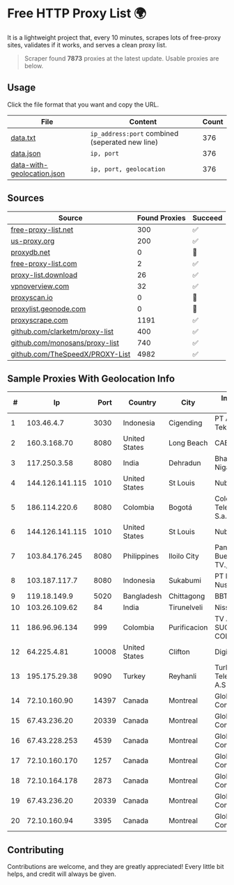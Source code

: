 
# Free HTTP Proxy List 🌍

It is a lightweight project that, every 10 minutes, scrapes lots of free-proxy sites, validates if it works, and serves a clean proxy list.


> Scraper found **7873** proxies at the latest update. Usable proxies are below.

## Usage

Click the file format that you want and copy the URL.


|File|Content|Count|
|----|-------|-----|
|[data.txt](https://raw.githubusercontent.com/themiralay/Proxy-List-World/master/data.txt)|`ip_address:port` combined (seperated new line)|376|
|[data.json](https://raw.githubusercontent.com/themiralay/Proxy-List-World/master/data.json)|`ip, port`|376|
|[data-with-geolocation.json](https://raw.githubusercontent.com/themiralay/Proxy-List-World/master/data-with-geolocation.json)|`ip, port, geolocation`|376|

## Sources

|Source|Found Proxies|Succeed|
|------|-------------|-------|
|[free-proxy-list.net](https://free-proxy-list.net)|300|✅|
|[us-proxy.org](https://www.us-proxy.org)|200|✅|
|[proxydb.net](http://proxydb.net)|0|🚫|
|[free-proxy-list.com](https://free-proxy-list.com/?page=&port=&type%5B%5D=http&type%5B%5D=https&up_time=0&search=Search)|2|✅|
|[proxy-list.download](https://www.proxy-list.download/HTTP)|26|✅|
|[vpnoverview.com](https://vpnoverview.com/privacy/anonymous-browsing/free-proxy-servers)|32|✅|
|[proxyscan.io](https://www.proxyscan.io)|0|🚫|
|[proxylist.geonode.com](https://proxylist.geonode.com/api/proxy-list?limit=300&page=1&sort_by=lastChecked&sort_type=desc&protocols=http,https)|0|🚫|
|[proxyscrape.com](https://api.proxyscrape.com/v2/?request=displayproxies&protocol=http&timeout=10000&country=all&ssl=all&anonymity=all)|1191|✅|
|[github.com/clarketm/proxy-list](https://raw.githubusercontent.com/clarketm/proxy-list/master/proxy-list-raw.txt)|400|✅|
|[github.com/monosans/proxy-list](https://raw.githubusercontent.com/monosans/proxy-list/main/proxies/http.txt)|740|✅|
|[github.com/TheSpeedX/PROXY-List](https://raw.githubusercontent.com/TheSpeedX/PROXY-List/master/http.txt)|4982|✅|


## Sample Proxies With Geolocation Info

|#|Ip|Port|Country|City|Internet Service Provider|
|-|--|----|-------|----|-------------------------|
|1|103.46.4.7|3030|Indonesia|Cigending|PT Akses Sentral Teknologi|
|2|160.3.168.70|8080|United States|Long Beach|CABLE ONE, INC.|
|3|117.250.3.58|8080|India|Dehradun|Bharat Sanchar Nigam Ltd|
|4|144.126.141.115|1010|United States|St Louis|Nubes, LLC|
|5|186.114.220.6|8080|Colombia|Bogotá|Colombia Telecomunicaciones S.a. ESP|
|6|144.126.141.115|1010|United States|St Louis|Nubes, LLC|
|7|103.84.176.245|8080|Philippines|Iloilo City|Panay Broadband / Buenavista Cable TV., Inc.|
|8|103.187.117.7|8080|Indonesia|Sukabumi|PT Proxi Jaringan Nusantara|
|9|119.18.149.9|5020|Bangladesh|Chittagong|BBTS Network|
|10|103.26.109.62|84|India|Tirunelveli|Niss Networks|
|11|186.96.96.134|999|Colombia|Purificacion|TV AZTECA SUCURSAL COLOMBIA|
|12|64.225.4.81|10008|United States|Clifton|DigitalOcean, LLC|
|13|195.175.29.38|9090|Turkey|Reyhanli|Turk Telekomunikasyon A.S|
|14|72.10.160.90|14397|Canada|Montreal|GloboTech Communications|
|15|67.43.236.20|20339|Canada|Montreal|GloboTech Communications|
|16|67.43.228.253|4539|Canada|Montreal|GloboTech Communications|
|17|72.10.160.170|1257|Canada|Montreal|GloboTech Communications|
|18|72.10.164.178|2873|Canada|Montreal|GloboTech Communications|
|19|67.43.236.20|20339|Canada|Montreal|GloboTech Communications|
|20|72.10.160.94|3395|Canada|Montreal|GloboTech Communications|



## Contributing

Contributions are welcome, and they are greatly appreciated! Every
little bit helps, and credit will always be given.

